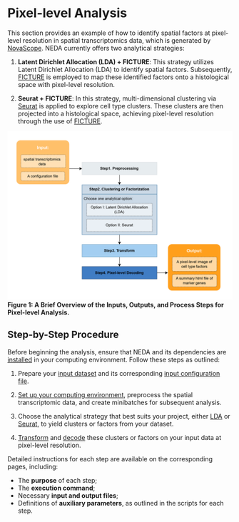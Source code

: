 # Pixel-level Analysis

This section provides an example of how to identify spatial factors at pixel-level resolution in spatial transcriptomics data, which is generated by [NovaScope](https://github.com/seqscope/NovaScope/tree/main). NEDA currently offers two analytical strategies:

1) **Latent Dirichlet Allocation (LDA) + FICTURE**:
This strategy utilizes Latent Dirichlet Allocation (LDA) to identify spatial factors. Subsequently, [FICTURE](https://github.com/seqscope/ficture) is employed to map these identified factors onto a histological space with pixel-level resolution.

2) **Seurat + FICTURE**: In this strategy, multi-dimensional clustering via [Seurat](https://satijalab.org/seurat/) is applied to explore cell type clusters. These clusters are then projected into a histological space, achieving pixel-level resolution through the use of [FICTURE](https://github.com/seqscope/ficture).

![overview_brief](./ST_overview.png)
**Figure 1: A Brief Overview of the Inputs, Outputs, and Process Steps for Pixel-level Analysis.** 

## Step-by-Step Procedure

Before beginning the analysis, ensure that NEDA and its dependencies are [installed](../../installation/installation.md) in your computing environment. Follow these steps as outlined:

1. Prepare your [input dataset](./prepare_data.md) and its corresponding [input configuration file](./job_config.md).

2. [Set up your computing environment](./step1-preprocess.md), preprocess the spatial transcriptomic data, and create minibatches for subsequent analysis.

3. Choose the analytical strategy that best suits your project, either [LDA](./step2a-LDA.md) or [Seurat](./step2b-seurat.md), to yield clusters or factors from your dataset.

4. [Transform](./step3-transform.md) and [decode](./step4-decode.md) these clusters or factors on your input data at pixel-level resolution.

Detailed instructions for each step are available on the corresponding pages, including:

* The **purpose** of each step;
* The **execution command**;
* Necessary **input and output files**;
* Definitions of **auxiliary parameters**, as outlined in the scripts for each step.
